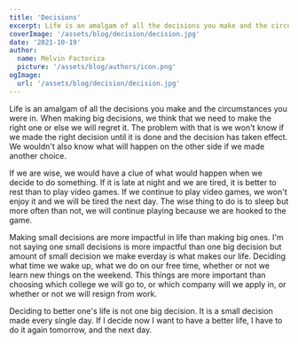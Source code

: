 ```yaml
---
title: 'Decisions'
excerpt: Life is an amalgam of all the decisions you make and the circumstances you were in. When making big decisions, we think that we need to make the right one or else we will regret it.
coverImage: '/assets/blog/decision/decision.jpg'
date: '2021-10-19'
author:
  name: Melvin Factoriza
  picture: '/assets/blog/authors/icon.png'
ogImage:
  url: '/assets/blog/decision/decision.jpg'
---
```

Life is an amalgam of all the decisions you make and the circumstances you were in. When making big decisions, we think that we need to make the right one or else we will regret it. The problem with that is we won't know if we made the right decision until it is done and the decision has taken effect. We wouldn't also know what will happen on the other side if we made another choice. 

If we are wise, we would have a clue of what would happen when we decide to do something. If it is late at night and we are tired, it is better to rest than to play video games. If we continue to play video games, we won't enjoy it and we will be tired the next day. The wise thing to do is to sleep but more often than not, we will continue playing because we are hooked to the game. 

Making small decisions are more impactful in life than making big ones. I'm not saying one small decisions is more impactful than one big decision but amount of small decision we make everday is what makes our life. Deciding what time we wake up, what we do on our free time, whether or not we learn new things on the weekend. This things are more important than choosing which college we will go to, or which company will we apply in, or whether or not we will resign from work. 

Deciding to better one's life is not one big decision. It is a small decision made every single day. If I decide now I want to have a better life, I have to do it again tomorrow, and the next day. 